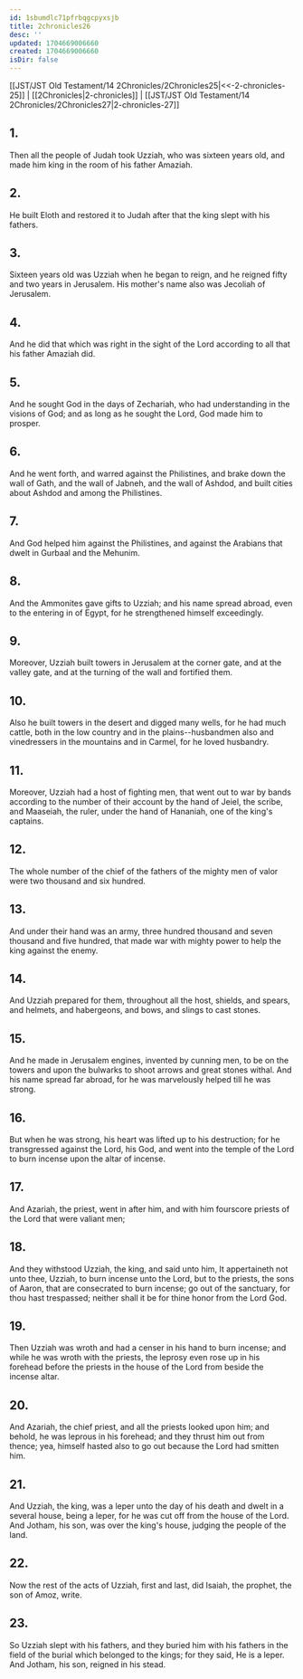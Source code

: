 ```yaml
---
id: 1sbumdlc71pfrbqgcpyxsjb
title: 2chronicles26
desc: ''
updated: 1704669006660
created: 1704669006660
isDir: false
---
```

[[JST/JST Old Testament/14 2Chronicles/2Chronicles25|<<-2-chronicles-25]] | [[2Chronicles|2-chronicles]] | [[JST/JST Old Testament/14 2Chronicles/2Chronicles27|2-chronicles-27]]
## 1.
Then all the people of Judah took Uzziah, who was sixteen years old, and made him king in the room of his father Amaziah.
## 2.
He built Eloth and restored it to Judah after that the king slept with his fathers.
## 3.
Sixteen years old was Uzziah when he began to reign, and he reigned fifty and two years in Jerusalem. His mother\'s name also was Jecoliah of Jerusalem.
## 4.
And he did that which was right in the sight of the Lord according to all that his father Amaziah did.
## 5.
And he sought God in the days of Zechariah, who had understanding in the visions of God; and as long as he sought the Lord, God made him to prosper.
## 6.
And he went forth, and warred against the Philistines, and brake down the wall of Gath, and the wall of Jabneh, and the wall of Ashdod, and built cities about Ashdod and among the Philistines.
## 7.
And God helped him against the Philistines, and against the Arabians that dwelt in Gurbaal and the Mehunim.
## 8.
And the Ammonites gave gifts to Uzziah; and his name spread abroad, even to the entering in of Egypt, for he strengthened himself exceedingly.
## 9.
Moreover, Uzziah built towers in Jerusalem at the corner gate, and at the valley gate, and at the turning of the wall and fortified them.
## 10.
Also he built towers in the desert and digged many wells, for he had much cattle, both in the low country and in the plains\--husbandmen also and vinedressers in the mountains and in Carmel, for he loved husbandry.
## 11.
Moreover, Uzziah had a host of fighting men, that went out to war by bands according to the number of their account by the hand of Jeiel, the scribe, and Maaseiah, the ruler, under the hand of Hananiah, one of the king\'s captains.
## 12.
The whole number of the chief of the fathers of the mighty men of valor were two thousand and six hundred.
## 13.
And under their hand was an army, three hundred thousand and seven thousand and five hundred, that made war with mighty power to help the king against the enemy.
## 14.
And Uzziah prepared for them, throughout all the host, shields, and spears, and helmets, and habergeons, and bows, and slings to cast stones.
## 15.
And he made in Jerusalem engines, invented by cunning men, to be on the towers and upon the bulwarks to shoot arrows and great stones withal. And his name spread far abroad, for he was marvelously helped till he was strong.
## 16.
But when he was strong, his heart was lifted up to his destruction; for he transgressed against the Lord, his God, and went into the temple of the Lord to burn incense upon the altar of incense.
## 17.
And Azariah, the priest, went in after him, and with him fourscore priests of the Lord that were valiant men;
## 18.
And they withstood Uzziah, the king, and said unto him, It appertaineth not unto thee, Uzziah, to burn incense unto the Lord, but to the priests, the sons of Aaron, that are consecrated to burn incense; go out of the sanctuary, for thou hast trespassed; neither shall it be for thine honor from the Lord God.
## 19.
Then Uzziah was wroth and had a censer in his hand to burn incense; and while he was wroth with the priests, the leprosy even rose up in his forehead before the priests in the house of the Lord from beside the incense altar.
## 20.
And Azariah, the chief priest, and all the priests looked upon him; and behold, he was leprous in his forehead; and they thrust him out from thence; yea, himself hasted also to go out because the Lord had smitten him.
## 21.
And Uzziah, the king, was a leper unto the day of his death and dwelt in a several house, being a leper, for he was cut off from the house of the Lord. And Jotham, his son, was over the king\'s house, judging the people of the land.
## 22.
Now the rest of the acts of Uzziah, first and last, did Isaiah, the prophet, the son of Amoz, write.
## 23.
So Uzziah slept with his fathers, and they buried him with his fathers in the field of the burial which belonged to the kings; for they said, He is a leper. And Jotham, his son, reigned in his stead.

